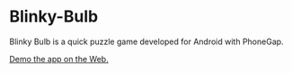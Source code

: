 # Blinky-Bulb
Blinky Bulb is a quick puzzle game developed for Android with PhoneGap.

[Demo the app on the Web.](https://orwellpuppy.github.io/Blinky-Bulb-PhoneGap/www/)
